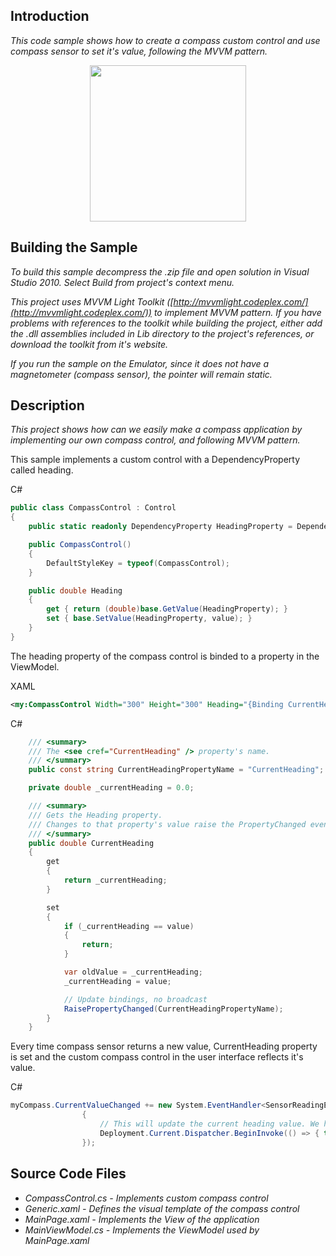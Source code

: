 ## Introduction

_This code sample shows how to create a compass custom control and use compass sensor to set it's value, following the MVVM pattern._

<p align="center"><img src ="http://code.msdn.microsoft.com/wpapps/site/view/file/67059/1/Capture3.JPG" width="250" /></p>

## Building the Sample

_To build this sample decompress the .zip file and open solution in Visual Studio 2010. Select Build from project's context menu._

_This project uses MVVM Light Toolkit ([http://mvvmlight.codeplex.com/](http://mvvmlight.codeplex.com/)) to implement MVVM pattern. If you have problems with references to the toolkit while building the project, either add the .dll assemblies included in Lib directory to the project's references, or download the toolkit from it's website._

_If you run the sample on the Emulator, since it does not have a magnetometer (compass sensor), the pointer will remain static._

## Description

_This project shows how can we easily make a compass application by implementing our own compass control, and following MVVM pattern._

This sample implements a custom control with a DependencyProperty called heading.

C#
```cs
public class CompassControl : Control 
{ 
    public static readonly DependencyProperty HeadingProperty = DependencyProperty.Register("Heading", typeof(double), typeof(CompassControl), null); 

    public CompassControl() 
    { 
        DefaultStyleKey = typeof(CompassControl); 
    } 

    public double Heading 
    { 
        get { return (double)base.GetValue(HeadingProperty); } 
        set { base.SetValue(HeadingProperty, value); } 
    } 
}
```

The heading property of the compass control is binded to a property in the ViewModel.

XAML
```xml
<my:CompassControl Width="300" Height="300" Heading="{Binding CurrentHeading}"/>
```

C#
```cs
    /// <summary> 
    /// The <see cref="CurrentHeading" /> property's name. 
    /// </summary> 
    public const string CurrentHeadingPropertyName = "CurrentHeading"; 

    private double _currentHeading = 0.0; 

    /// <summary> 
    /// Gets the Heading property. 
    /// Changes to that property's value raise the PropertyChanged event.  
    /// </summary> 
    public double CurrentHeading 
    { 
        get 
        { 
            return _currentHeading; 
        } 

        set 
        { 
            if (_currentHeading == value) 
            { 
                return; 
            } 

            var oldValue = _currentHeading; 
            _currentHeading = value; 

            // Update bindings, no broadcast 
            RaisePropertyChanged(CurrentHeadingPropertyName); 
        } 
    }
```

Every time compass sensor returns a new value, CurrentHeading property is set and the custom compass control in the user interface reflects it's value.

C#
```cs
myCompass.CurrentValueChanged += new System.EventHandler<SensorReadingEventArgs<CompassReading>>((s, e) => 
                { 
                    // This will update the current heading value. We have to put it in correct direction 
                    Deployment.Current.Dispatcher.BeginInvoke(() => { this.CurrentHeading = 360 - e.SensorReading.TrueHeading; }); 
                });
```

## Source Code Files

- _CompassControl.cs - Implements custom compass control_
- _Generic.xaml - Defines the visual template of the compass control_
- _MainPage.xaml - Implements the View of the application_
- _MainViewModel.cs - Implements the ViewModel used by MainPage.xaml_
